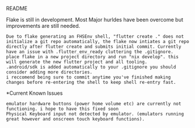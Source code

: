 README

Flake is still in development. Most Major hurldes have been overcome but improvements are still needed. 


    Due to flake generating an FHSEnv shell, "flutter create ." does not initialize a git repo automatically, the flake now intiates a git repo directly after flutter create and submits initial commit. Currently have an issue with .flutter_env_ready cluttering the .gitignore.
    place flake in a new project directory and run "nix develop". this will generate the new flutter project and all tooling.
    .android/sdk is added automatically to your .gitignore you should consider adding more directories.
    i reccomend being sure to commit anytime you've finished making changes before re-entering the shell to keep shell re-entry fast.

*Current Known Issues

    emulator hardware buttons (power home volume etc) are currently not functioning. i hope to have this fixed soon
    Physical Keyboard input not detected by emulator. (emulators running great however and onscreen touch keyboard functions).


